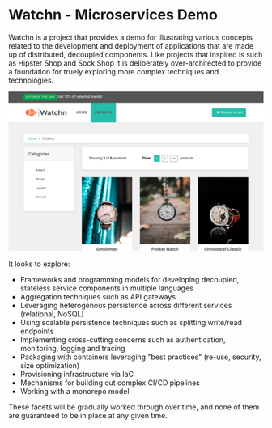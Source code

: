 # Watchn - Microservices Demo

Watchn is a project that provides a demo for illustrating various concepts related to the development and deployment of applications that are made up of distributed, decoupled components. Like projects that inspired is such as Hipster Shop and Sock Shop it is deliberately over-architected to provide a foundation for truely exploring more complex techniques and technologies.

![Screenshot](/docs/images/screenshot.png)

It looks to explore:
- Frameworks and programming models for developing decoupled, stateless service components in multiple languages
- Aggregation techniques such as API gateways
- Leveraging heterogenous persistence across different services (relational, NoSQL)
- Using scalable persistence techniques such as splitting write/read endpoints
- Implementing cross-cutting concerns such as authentication, monitoring, logging and tracing
- Packaging with containers leveraging "best practices" (re-use, security, size optimization)
- Provisioning infrastructure via IaC
- Mechanisms for building out complex CI/CD pipelines
- Working with a monorepo model

These facets will be gradually worked through over time, and none of them are guaranteed to be in place at any given time.
